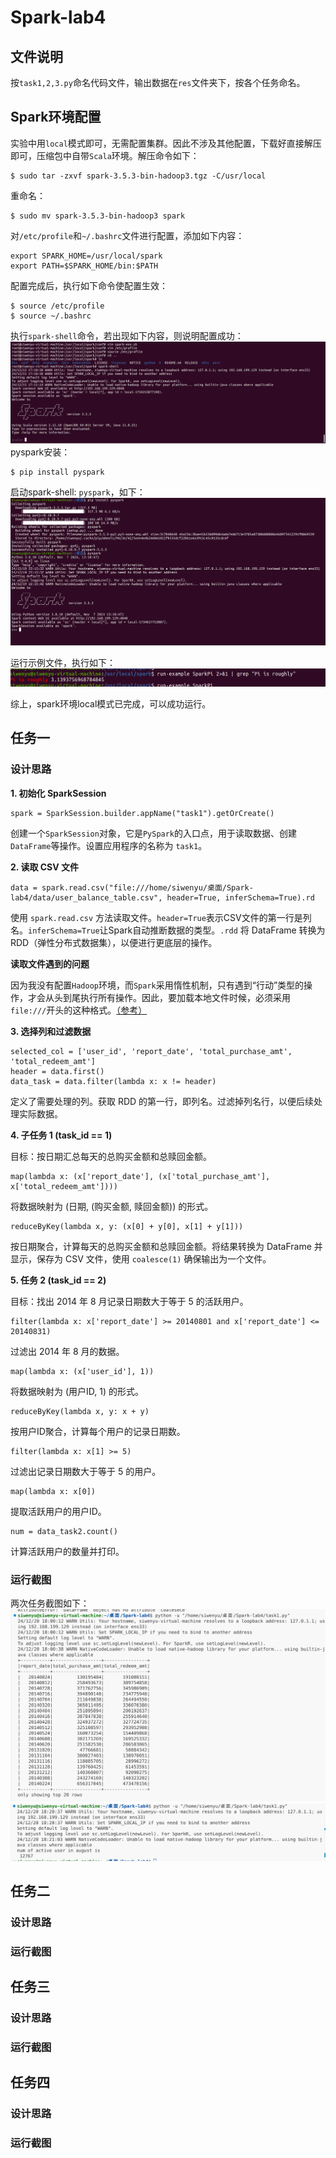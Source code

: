 # Spark-lab4

## 文件说明
按`task1,2,3.py`命名代码文件，输出数据在`res`文件夹下，按各个任务命名。

## Spark环境配置
实验中用`local`模式即可，无需配置集群。因此不涉及其他配置，下载好直接解压即可，压缩包中自带`Scala`环境。解压命令如下：
```
$ sudo tar -zxvf spark-3.5.3-bin-hadoop3.tgz -C/usr/local
```
重命名：
```
$ sudo mv spark-3.5.3-bin-hadoop3 spark
```

对`/etc/profile`和`~/.bashrc`文件进行配置，添加如下内容：
```
export SPARK_HOME=/usr/local/spark
export PATH=$SPARK_HOME/bin:$PATH
```

配置完成后，执行如下命令使配置生效：
```
$ source /etc/profile
$ source ~/.bashrc
```

执行`spark-shell`命令，若出现如下内容，则说明配置成功：
![spark-shell](img/spark-shell.png)
pyspark安装：
```
$ pip install pyspark
```

启动spark-shell: `pyspark`，如下：
![pyspark](img/pyspark.png)

运行示例文件，执行如下：
![run-example](img/pyspark-example.png)

综上，spark环境local模式已完成，可以成功运行。

## 任务一
### 设计思路
**1. 初始化 SparkSession**
```
spark = SparkSession.builder.appName("task1").getOrCreate()
```
创建一个`SparkSession`对象，它是`PySpark`的入口点，用于读取数据、创建`DataFrame`等操作。设置应用程序的名称为 `task1`。

**2. 读取 CSV 文件**
```
data = spark.read.csv("file:///home/siwenyu/桌面/Spark-lab4/data/user_balance_table.csv", header=True, inferSchema=True).rd
```
使用 `spark.read.csv` 方法读取文件。`header=True`表示CSV文件的第一行是列名。`inferSchema=True`让Spark自动推断数据的类型。`.rdd` 将 DataFrame 转换为 RDD（弹性分布式数据集），以便进行更底层的操作。

**读取文件遇到的问题**

因为我没有配置`Hadoop`环境，而`Spark`采用惰性机制，只有遇到“行动”类型的操作，才会从头到尾执行所有操作。因此，要加载本地文件时候，必须采用`file:///`开头的这种格式。[（参考）](https://blog.csdn.net/abcdrachel/article/details/100122059)

**3. 选择列和过滤数据**
```
selected_col = ['user_id', 'report_date', 'total_purchase_amt', 'total_redeem_amt']
header = data.first()
data_task = data.filter(lambda x: x != header)
```
定义了需要处理的列。获取 RDD 的第一行，即列名。过滤掉列名行，以便后续处理实际数据。


**4. 子任务 1 (task_id == 1)**

目标：按日期汇总每天的总购买金额和总赎回金额。
```
map(lambda x: (x['report_date'], (x['total_purchase_amt'], x['total_redeem_amt'])))
```
 将数据映射为 (日期, (购买金额, 赎回金额)) 的形式。
```
reduceByKey(lambda x, y: (x[0] + y[0], x[1] + y[1]))
```
按日期聚合，计算每天的总购买金额和总赎回金额。将结果转换为 DataFrame 并显示，保存为 CSV 文件，使用 `coalesce(1)` 确保输出为一个文件。

**5. 任务 2 (task_id == 2)**

目标：找出 2014 年 8 月记录日期数大于等于 5 的活跃用户。

```
filter(lambda x: x['report_date'] >= 20140801 and x['report_date'] <= 20140831)
```

过滤出 2014 年 8 月的数据。
```
map(lambda x: (x['user_id'], 1)) 
```
将数据映射为 (用户ID, 1) 的形式。
```
reduceByKey(lambda x, y: x + y)
```
按用户ID聚合，计算每个用户的记录日期数。
```
filter(lambda x: x[1] >= 5)
```
过滤出记录日期数大于等于 5 的用户。
```
map(lambda x: x[0])
```
提取活跃用户的用户ID。
```
num = data_task2.count()
```
计算活跃用户的数量并打印。
### 运行截图
两次任务截图如下：
![task1_1](img/task1_1.png)
![task1_2](img/task1_2.png)
## 任务二
### 设计思路

### 运行截图

## 任务三
### 设计思路

### 运行截图

## 任务四
### 设计思路

### 运行截图

